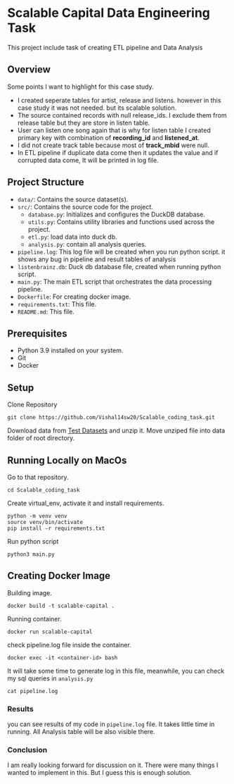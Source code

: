 # Scalable Capital Data Engineering Task

This project include task of creating ETL pipeline and Data Analysis


## Overview
Some points I want to highlight for this case study.
- I created seperate tables for artist, release and listens. however in this case study it was not needed. but its scalable solution. 
- The source contained records with null release_ids. I exclude them from release table but they are store in listen table.
- User can listen one song again that is why for listen table I created primary key with combination of **recording_id** and **listened_at**.
- I did not create track table because most of **track_mbid** were null.
- In ETL pipeline if duplicate data come then it updates the value and if corrupted data come, It will be printed in log file.


## Project Structure

- `data/`: Contains the source dataset(s).
- `src/`: Contains the source code for the project.
  - `database.py`: Initializes and configures the DuckDB database.
  - `utils.py`: Contains utility libraries and functions used across the project.
  - `etl.py`: load data into duck db.
  - `analysis.py`: contain all analysis queries.
- `pipeline.log`: This log file will be created when you run python script. it shows any bug in pipeline and result tables of analysis
- `listenbrainz.db`: Duck db database file, created when running python script.
- `main.py`: The main ETL script that orchestrates the data processing pipeline.
- `Dockerfile`: For creating docker image.
- `requirements.txt`: This file.
- `README.md`: This file.

## Prerequisites

- Python 3.9 installed on your system.
- Git
- Docker

## Setup

Clone Repository 
```
git clone https://github.com/Vishal14sw20/Scalable_coding_task.git
```
Download data from [Test Datasets](https://drive.google.com/drive/folders/1wnAXYL4BtchW6J8C8YaqOOo9ba6NFOva)
 and unzip it. Move unziped file into data folder of root directory.

## Running Locally on MacOs

Go to that repository.
```
cd Scalable_coding_task
```
Create virtual_env, activate it and install requirements.
```
python -m venv venv
source venv/bin/activate
pip install -r requirements.txt
```
Run python script
```
python3 main.py
```

## Creating Docker Image

Building image.
```
docker build -t scalable-capital .
```

Running container.
```
docker run scalable-capital
```

check pipeline.log file inside the container.
```
docker exec -it <container-id> bash
```

It will take some time to generate log in this file, meanwhile, you can check my sql queries in `analysis.py`
```
cat pipeline.log
```


### Results 

you can see results of my code in `pipeline.log` file. It takes little time in running.
All Analysis table will be also visible there.

### Conclusion

I am really looking forward for discussion on it. There were many things I wanted to implement in this. But I guess this is enough solution.



